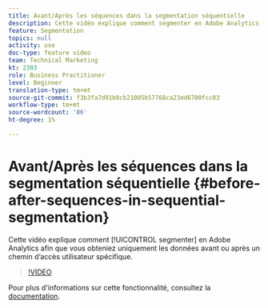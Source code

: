 ```yaml
---
title: Avant/Après les séquences dans la segmentation séquentielle
description: Cette vidéo explique comment segmenter en Adobe Analytics afin que vous obteniez uniquement les données avant ou après un chemin d’accès utilisateur spécifique.
feature: Segmentation
topics: null
activity: use
doc-type: feature video
team: Technical Marketing
kt: 2303
role: Business Practitioner
level: Beginner
translation-type: tm+mt
source-git-commit: f3b3fa7d91b0cb21005b57768ca23ed6700fcc03
workflow-type: tm+mt
source-wordcount: '86'
ht-degree: 1%

---
```



# Avant/Après les séquences dans la segmentation séquentielle {#before-after-sequences-in-sequential-segmentation}

Cette vidéo explique comment [!UICONTROL segmenter] en Adobe Analytics afin que vous obteniez uniquement les données avant ou après un chemin d’accès utilisateur spécifique.

>[!VIDEO](https://video.tv.adobe.com/v/25400/?quality=12)

Pour plus d&#39;informations sur cette fonctionnalité, consultez la [documentation](https://marketing.adobe.com/resources/help/en_US/analytics/segment/index.html?f=seg_build_ui).
